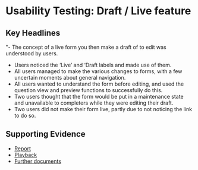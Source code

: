 # Usability Testing: Draft / Live feature 

## Key Headlines 

"- The concept of a live form you then make a draft of to edit was understood by users.
- Users noticed the ‘Live’ and ‘Draft labels and made use of them.
- All users managed to make the various changes to forms, with a few uncertain moments about general navigation.
- All users wanted to understand the form before editing, and used the question view and preview functions to successfully do this.
- Two users thought that the form would be put in a maintenance state and unavailable to completers while they were editing their draft.
- Two users did not make their form live, partly due to not noticing the link to do so.

## Supporting Evidence
- [Report](https://docs.google.com/presentation/d/1a-DTcB0dMOtEL3iV9L0lUajA_pgY3SI6Y7fBTkiNQpM/edit#slide=id.g2390911b466_0_31)
- [Playback](https://drive.google.com/file/d/19vjt3hvZZw5XObtR93epa4mmDEZ-6qyh/view?usp=sharing)
- [Further documents](https://drive.google.com/drive/folders/1q9WOLeIN6AjNkBGTycOqRZ2rJgOAWTeP)